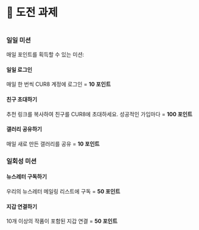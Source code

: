 # 🥇 도전 과제

<figure><img src="../../.gitbook/assets/Screenshot 2025-03-23 at 11.00.50.png" alt=""><figcaption></figcaption></figure>

### 일일 미션

매일 포인트를 획득할 수 있는 미션:

#### 일일 로그인

매일 한 번씩 CUR8 계정에 로그인 = **10 포인트**

#### 친구 초대하기

추천 링크를 복사하여 친구를 CUR8에 초대하세요. 성공적인 가입마다 = **100 포인트**

#### 갤러리 공유하기

매일 새로 만든 갤러리를 공유 = **10 포인트**

### 일회성 미션

#### 뉴스레터 구독하기

우리의 뉴스레터 메일링 리스트에 구독 = **50 포인트**&#x20;

#### 지갑 연결하기

10개 이상의 작품이 포함된 지갑 연결 = **50 포인트**
